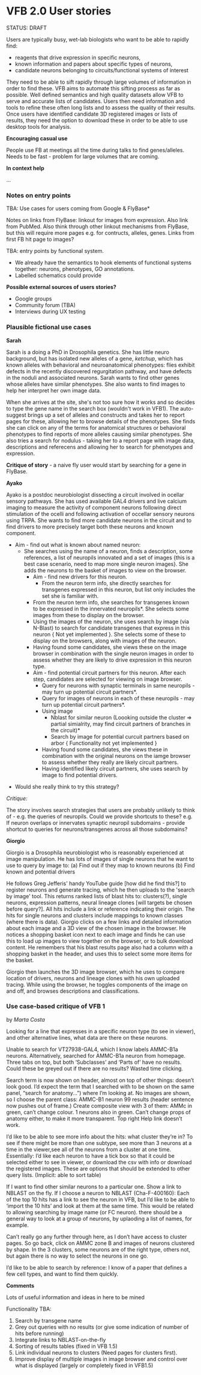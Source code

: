 # VFB 2.0 User stories

STATUS: DRAFT

Users are typically busy, wet-lab biologists who want to be able to rapidly find: 
  - reagents that drive expression in specific neurons, 
  - known information and papers about specific types of neurons,
  - candidate neurons belonging to circuits/functional systems of interest
  
They need to be able to sift rapidly through large volumes of information in order to find these.  VFB aims to automate this sifting process as far as possible. Well defined semantics and high quality datasets allow VFB to serve and accurate lists of candidates.  Users then need information and tools to refine these often long lists and to assess the quality of their results. Once users have identified candidate 3D registered images or lists of results,  they need the option to download these in order to be able to use desktop tools for analysis.

__Encouraging casual use__

People use FB at meetings all the time during talks to find genes/alleles.  Needs to be fast - problem for large volumes that are coming.

__In context help__

...

### Notes on entry points

TBA: Use cases for users coming from Google & FlyBase*

Notes on links from FlyBase: linkout for images from expression.  Also link from PubMed.  Also think through other linkout mechanisms from FlyBase, but this will require more pages e.g. for contructs, alleles, genes.  Links from first FB hit page to images?

TBA:  entry points by functional system.  
- We already have the semantics to hook elements of functional systems together: neurons, phenotypes, GO annotations.  
- Labelled schematics could provide 

__Possible external sources of users stories?__

- Google groups 
- Community forum (TBA)
- Interviews during UX testing


### Plausible fictional use cases

__Sarah__

Sarah is a doing a PhD in Drosophila genetics.  She has little neuro background, but has isolated new alleles of a gene, *ketchup*, which has known alleles with behavioral and neuroanatomical phenotypes:  flies exhibit defects in the recently discovered regurgitation pathway, and have defects in the noduli and associated neurons.  Sarah wants to find other genes whose alleles have similar phenotypes.  She also wants to find images to help her interpret her own image data.  

When she arrives at the site, she's not too sure how it works and so decides to type the gene name in the search box (wouldn't work in VFB1). The auto-suggest brings up a set of alleles and constructs and takes her to report pages for these, allowing her to browse details of the phenotypes. She finds she can click on any of the terms for anatomical structures or behavioral phenotypes to find reports of more alleles causing similar phenotypes.  She also tries a search for nodulus - taking her to a report page with image data, descriptions and referecens and allowing her to search for phenotypes and expression.

__Critique of story__ - a naive fly user would start by searching for a gene in FlyBase.

__Ayako__

Ayako is a postdoc neurobiologist dissecting a circuit involved in ocellar sensory pathways. She has used available GAL4 drivers and live calcium imaging to measure the activity of component neurons following direct stimulation of the ocelli and following activation of occellar sensory neurons using TRPA. She wants to find more candidate neurons in the circuit and to find drivers to more precisely target both these neurons and known component.

- Aim - find out what is known about named neuron:
   -  She searches using the name of a neuron, finds a description, some references, a list of neuropils innovated and a set of images {this is a best case scenario, need to map more single neuron images}.  She adds the neurons to the basket of images to view on the browser.
      - Aim - find new drivers for this neuron.
    	   - From the neuron term info, she directly searches for transgenes expressed in this neuron, but list only includes the set she is familiar with.
	   - From the neuron term info, she searches for transgenes known to be expressed in the innervated neuropils*.  She selects some images from these to display on the browser.
	   - Using the images of the neuron, she uses search by image (via N-Blast) to search for candidate transgenes that express in this neuron { Not yet implemented }. She selects some of these to display on the browsers, along with images of the neuron.
	   - Having found some candidates, she views these on the image browser in combination with the single neuron images in order to assess whether they are likely to drive expression in this neuron type.
      - Aim - find potential circuit partners for this neuron. After each step, candidates are selected for viewing on image browser.
         - Query for neurons with synaptic terminals in same neuropils - may turn up potential circuit partners*. 
         - Query for images of neurons in each of these neuropils - may turn up potential circuit partners*.
         - Using image
              - Nblast for similar neuron (Loooking outside the cluster => partial simialrity, may find circuit partners of branches in the circuit)*
              - Search by image for potential curcuit partners based on arbor { Functionality not yet implemented }
         - Having found some candidates, she views these in combination with the original neurons on the iamge browser to assess whether they really are likely circuit partners.
         - Having identified likely circuit partners, she uses search by image to find potential drivers.

 * Would she really think to try this strategy?

_Critique:_

The story involves search strategies that users are probably unlikely to think of - e.g. the queries of neuropils.  Could we provide shortcuts to these?  e.g. If neuron overlaps or innervates synaptic neuropil subdomains - provide shortcut to queries for neurons/transgenes across all those subdomains?

__Giorgio__

Giorgio is a Drosophila neurobiologist who is reasonably experienced at image manipulation.  He has lots of images of single neurons that he want to use to query by image to: 
     (a) Find out if they map to known neurons
     (b) Find known and potential drivers

He follows Greg Jefferis' handy YouTube guide [how did he find this?] to register neurons and generate tracing, which he then uploads to the 'search by image' tool.  This returns ranked lists of blast hits to: clusters(?), single neurons, expression patterns, neural lineage clones [will targets be chosen before query?].  All hits include a link or reference indicating their origin. The hits for single neurons and clusters include mappings to known classes (where there is data). Giorgio clicks on a few links and detailed information about each image and a 3D view of the chosen image in the browser.  He notices a shopping basket icon next to each image and finds he can use this to load up images to view together on the browser, or to bulk download content.  He remembers that his blast results page also had a column with a shopping basket in the header, and uses this to select some more items for the basket.

Giorgio then launches the 3D image browser, which he uses to compare location of drivers, neurons and lineage clones with his own uploaded tracing. While using the browser, he toggles components of the image on and off, and browses descriptions and classifications.

### Use case-based critique of VFB 1
by _Marta Costa_

Looking for a line that expresses in a specific neuron type (to see in viewer), and other alternative lines, what data are there on these neurons.

Unable to search for VT27938-GAL4, which I know labels AMMC-B1a neurons. Alternatively, searched for AMMC-B1a neuron from homepage. 
Three tabs on top, but both ‘Subclasses’ and ‘Parts of’ have no results. Could these be greyed out if there are no results? Wasted time clicking.

Search term is now shown on header, almost on top of other things: doesn’t look good. I’d expect the term that I searched with to be shown on the same panel, “search for anatomy…”) where I’m looking at.
No images are shown, so I choose the parent class: AMMC-B1 neuron
99 results (header sentence now pushes out of frame.)
Create composite view with 3 of them: AMMc in green, can’t change colour. 1 neurons also in green. Can’t change props of anatomy either, to make it more transparent.
Top right Help link doesn’t work.

I’d like to be able to see more info about the hits: what cluster they’re in? To see if there might be more than one subtype, see more than 3 neurons at a time in the viewer,see all of the neurons from a cluster at one time. 
Essentially: I’d like each neuron to have a tick box so that it could be selected either to see in viewer, or download the csv with info or download the registered images.
These are options that should be extended to other query lists.
(Implicit: able to sort table)

If I want to find other similar neurons to a particular one. Show a link to NBLAST on the fly. 
If I choose a neuron to NBLAST (Cha-F-400160): Each of the top 10 hits has a link to see the neuron in VFB, but I’d like to be able to ‘import the 10 hits’ and look at them at the same time. 
This would be related to allowing searching by image name (or FC neuron). there should be a general way to look at a group of neurons, by uplaoding a list of names, for example.

Can’t really go any further through here, as I don’t have access to cluster pages.
So go back, click on AMMC zone B and images of neurons clustered by shape.
In the 3 clusters, some neurons are of the right type, others not, but again there is no way to select the neurons in one go.

I’d like to be able to search by reference: I know of a paper that defines a few cell types, and want to find them quickly.

__Comments__

Lots of useful information and ideas in here to be mined

Functionality TBA:

1. Search by transgene name
1. Grey out queries with no results (or give some indication of number of hits before running)
1. Integrate links to NBLAST-on-the-fly
1. Sorting of results tables (fixed in VFB 1.5)
1. Link individual neurons to clusters (Need pages for clusters first).
2. Improve display of multiple images in image browser and control over what is displayed  (largely or completely fixed in VFB1.5)
     

     
     
